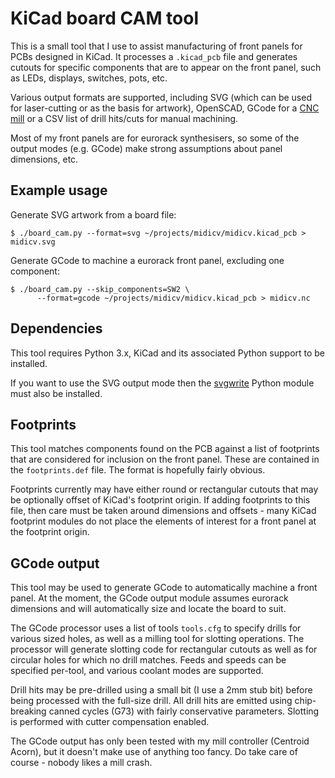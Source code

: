 # KiCad board CAM tool

This is a small tool that I use to assist manufacturing of front panels
for PCBs designed in KiCad. It processes a `.kicad_pcb` file and generates
cutouts for specific components that are to appear on the front panel,
such as LEDs, displays, switches, pots, etc.

Various output formats are supported, including SVG (which can be used
for laser-cutting or as the basis for artwork), OpenSCAD, GCode for a
[CNC mill](https://youtu.be/DN982OtSqbw) or a CSV list of drill hits/cuts
for manual machining.

Most of my front panels are for eurorack synthesisers, so some of the
output modes (e.g. GCode) make strong assumptions about panel dimensions,
etc.

## Example usage

Generate SVG artwork from a board file:

```
$ ./board_cam.py --format=svg ~/projects/midicv/midicv.kicad_pcb > midicv.svg
```

Generate GCode to machine a eurorack front panel, excluding one component:

```
$ ./board_cam.py --skip_components=SW2 \
      --format=gcode ~/projects/midicv/midicv.kicad_pcb > midicv.nc
```

## Dependencies

This tool requires Python 3.x, KiCad and its associated Python support to
be installed.

If you want to use the SVG output mode then the
[svgwrite](https://pypi.org/project/svgwrite/) Python module must also be
installed.

## Footprints

This tool matches components found on the PCB against a list of footprints
that are considered for inclusion on the front panel. These are contained
in the `footprints.def` file. The format is hopefully fairly obvious.

Footprints currently may have either round or rectangular cutouts that may
be optionally offset of KiCad's footprint origin. If adding footprints to
this file, then care must be taken around dimensions and offsets - many
KiCad footprint modules do not place the elements of interest for a front
panel at the footprint origin.

## GCode output

This tool may be used to generate GCode to automatically machine a front
panel. At the moment, the GCode output module assumes eurorack dimensions
and will automatically size and locate the board to suit.

The GCode processor uses a list of tools `tools.cfg` to specify drills for
various sized holes, as well as a milling tool for slotting operations.
The processor will generate slotting code for rectangular cutouts as well
as for circular holes for which no drill matches. Feeds and speeds can be
specified per-tool, and various coolant modes are supported.

Drill hits may be pre-drilled using a small bit (I use a 2mm stub bit)
before being processed with the full-size drill. All drill hits are emitted
using chip-breaking canned cycles (G73) with fairly conservative parameters.
Slotting is performed with cutter compensation enabled.

The GCode output has only been tested with my mill controller (Centroid
Acorn), but it doesn't make use of anything too fancy. Do take care
of course - nobody likes a mill crash.


